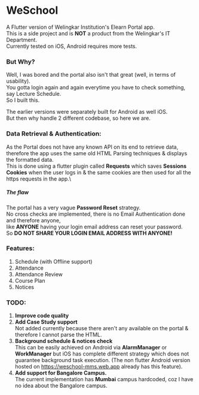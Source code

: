 # WeSchool

A Flutter version of Welingkar Institution's Elearn Portal app.\
This is a side project and is **NOT** a product from the Welingkar's IT Department.\
Currently tested on iOS, Android requires more tests.

### But Why?
Well, I was bored and the portal also isn't that great (well, in terms of usability).\
You gotta login again and again everytime you have to check something, say Lecture Schedule.\
So I built this.

The earlier versions were separately built for Android as well iOS.\
But then why handle 2 different codebase, so here we are.

### Data Retrieval & Authentication:
As the Portal does not have any known API on its end to retrieve data,
therefore the app uses the same old HTML Parsing techniques & displays the formatted data.\
This is done using a flutter plugin called **Requests** which saves **Sessions Cookies** when the user logs in
& the same cookies are then used for all the https requests in the app.\
##### The flaw
The portal has a very vague **Password Reset** strategy.\
No cross checks are implemented, there is no Email Authentication done and therefore anyone,\
like **ANYONE** having your login email address can reset your password.\
So **DO NOT SHARE YOUR LOGIN EMAIL ADDRESS WITH ANYONE!**


### Features:
1. Schedule (with Offline support)
2. Attendance
3. Attendance Review
4. Course Plan
5. Notices


### TODO:
1. **Improve code quality**
2. **Add Case Study support**\
   Not added currently because there aren't any available on the portal & therefore I cannot parse the HTML.
3. **Background schedule & notices check**\
   This can be easily achieved on Android via **AlarmManager** or **WorkManager**
    but iOS has complete different strategy which does not guarantee background task execution.
    (The non flutter Android version hosted on https://weschool-mms.web.app already has this feature).
4. **Add support for Bangalore Campus.**\
   The current implementation has **Mumbai** campus hardcoded,
   coz I have no idea about the Bangalore campus.
     
